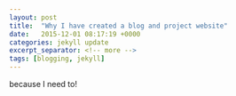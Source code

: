 ```yaml
---
layout: post
title:  "Why I have created a blog and project website"
date:   2015-12-01 08:17:19 +0000
categories: jekyll update
excerpt_separator: <!-- more -->
tags: [blogging, jekyll]
---
```


because I need to!
